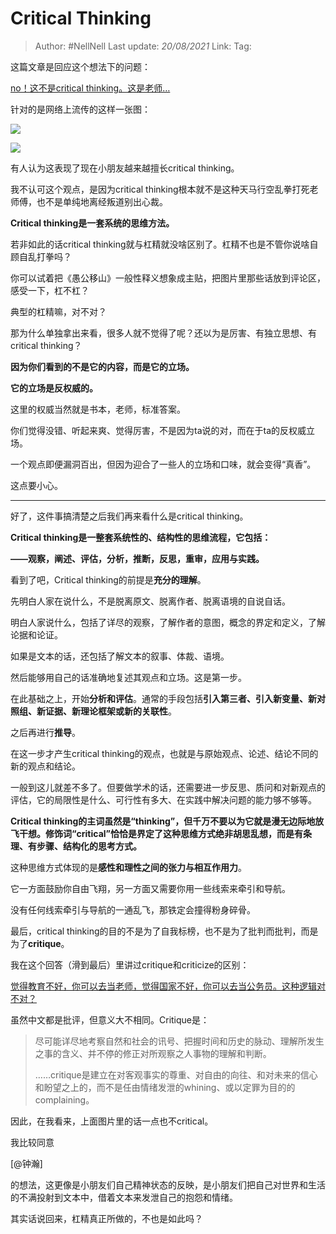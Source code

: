 # Critical Thinking

> Author: #NellNell 
> Last update: *20/08/2021* 
> Link:
> Tag: 

这篇文章是回应这个想法下的问题：

[no！这不是critical thinking。这是老师…](http://www.zhihu.com/pin/1384973780540932096)

针对的是网络上流传的这样一张图：

![](https://pic2.zhimg.com/v2-f3b76baaf2e61499ad1aebb04f527f69_b.jpg)

![](https://pic2.zhimg.com/80/v2-f3b76baaf2e61499ad1aebb04f527f69_720w.jpg)

有人认为这表现了现在小朋友越来越擅长critical thinking。

我不认可这个观点，是因为critical thinking根本就不是这种天马行空乱拳打死老师傅，也不是单纯地离经叛道别出心裁。

**Critical thinking是一套系统的思维方法。**

若非如此的话critical thinking就与杠精就没啥区别了。杠精不也是不管你说啥自顾自乱打拳吗？

你可以试着把《愚公移山》一般性释义想象成主贴，把图片里那些话放到评论区，感受一下，杠不杠？

典型的杠精嘛，对不对？

那为什么单独拿出来看，很多人就不觉得了呢？还以为是厉害、有独立思想、有critical thinking？

**因为你们看到的不是它的内容，而是它的立场。**

**它的立场是反权威的。**

这里的权威当然就是书本，老师，标准答案。

你们觉得没错、听起来爽、觉得厉害，不是因为ta说的对，而在于ta的反权威立场。

一个观点即便漏洞百出，但因为迎合了一些人的立场和口味，就会变得“真香”。

这点要小心。

---

好了，这件事搞清楚之后我们再来看什么是critical thinking。

**Critical thinking是一整套系统性的、结构性的思维流程，它包括：**

**——观察，阐述、评估，分析，推断，反思，重审，应用与实践。**

看到了吧，Critical thinking的前提是**充分的理解**。

先明白人家在说什么，不是脱离原文、脱离作者、脱离语境的自说自话。

明白人家说什么，包括了详尽的观察，了解作者的意图，概念的界定和定义，了解论据和论证。

如果是文本的话，还包括了解文本的叙事、体裁、语境。

然后能够用自己的话准确地复述其观点和立场。这是第一步。

在此基础之上，开始**分析和评估**。通常的手段包括**引入第三者、引入新变量、新对照组、新证据、新理论框架或新的关联性**。

之后再进行**推导**。

在这一步才产生critical thinking的观点，也就是与原始观点、论述、结论不同的新的观点和结论。

一般到这儿就差不多了。但要做学术的话，还需要进一步反思、质问和对新观点的评估，它的局限性是什么、可行性有多大、在实践中解决问题的能力够不够等。

**Critical thinking的主词虽然是“thinking”，但千万不要以为它就是漫无边际地放飞干想。修饰词“critical”恰恰是界定了这种思维方式绝非胡思乱想，而是有条理、有步骤、结构化的思考方式。**

这种思维方式体现的是**感性和理性之间的张力与相互作用力**。

它一方面鼓励你自由飞翔，另一方面又需要你用一些线索来牵引和导航。

没有任何线索牵引与导航的一通乱飞，那铁定会撞得粉身碎骨。

最后，critical thinking的目的不是为了自我标榜，也不是为了批判而批判，而是为了**critique**。

我在这个回答（滑到最后）里讲过critique和criticize的区别：

[觉得教育不好，你可以去当老师，觉得国家不好，你可以去当公务员。这种逻辑对不对？](https://www.zhihu.com/question/382508502/answer/1109670842)

虽然中文都是批评，但意义大不相同。Critique是：

> 尽可能详尽地考察自然和社会的讯号、把握时间和历史的脉动、理解所发生之事的含义、并不停的修正对所观察之人事物的理解和判断。  
>   
> ……critique是建立在对客观事实的尊重、对自由的向往、和对未来的信心和盼望之上的，而不是任由情绪发泄的whining、或以定罪为目的的complaining。

因此，在我看来，上面图片里的话一点也不critical。

我比较同意

[@钟瀚]

的想法，这更像是小朋友们自己精神状态的反映，是小朋友们把自己对世界和生活的不满投射到文本中，借着文本来发泄自己的抱怨和情绪。

其实话说回来，杠精真正所做的，不也是如此吗？